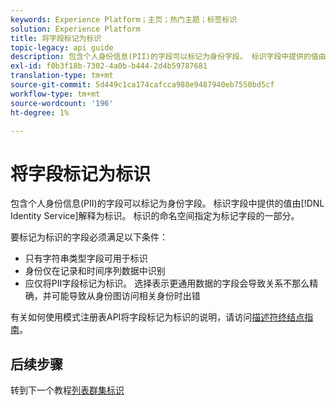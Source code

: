 ```yaml
---
keywords: Experience Platform；主页；热门主题；标签标识
solution: Experience Platform
title: 将字段标记为标识
topic-legacy: api guide
description: 包含个人身份信息(PII)的字段可以标记为身份字段。 标识字段中提供的值由标识服务解释为标识。 标识的命名空间指定为标记字段的一部分。
exl-id: f0b3f18b-7302-4a0b-b444-2d4b59787681
translation-type: tm+mt
source-git-commit: 5d449c1ca174cafcca988e9487940eb7550bd5cf
workflow-type: tm+mt
source-wordcount: '196'
ht-degree: 1%

---
```


# 将字段标记为标识

包含个人身份信息(PII)的字段可以标记为身份字段。 标识字段中提供的值由[!DNL Identity Service]解释为标识。 标识的命名空间指定为标记字段的一部分。

要标记为标识的字段必须满足以下条件：

- 只有字符串类型字段可用于标识
- 身份仅在记录和时间序列数据中识别
- 应仅将PII字段标记为标识。 选择表示更通用数据的字段会导致关系不那么精确，并可能导致从身份图访问相关身份时出错

有关如何使用模式注册表API将字段标记为标识的说明，请访问[描述符终结点指南](../../xdm/api/descriptors.md#create)。

## 后续步骤

转到下一个教程[列表群集标识](./list-cluster-identites.md)
